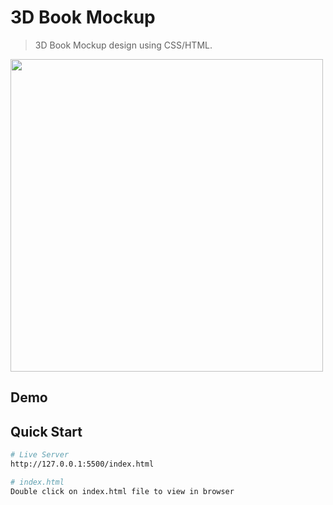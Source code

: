 # 3D Book Mockup

>3D Book Mockup design using CSS/HTML. 

<img src="images/giphy.gif" width="500" />


## Demo
## Quick Start

```bash
# Live Server
http://127.0.0.1:5500/index.html

# index.html
Double click on index.html file to view in browser
```